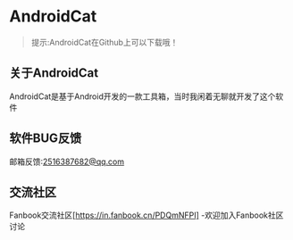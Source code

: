 # AndroidCat
> 提示:AndroidCat在Github上可以下载哦！

## 关于AndroidCat

AndroidCat是基于Android开发的一款工具箱，当时我闲着无聊就开发了这个软件

## 软件BUG反馈

邮箱反馈:2516387682@qq.com

## 交流社区

Fanbook交流社区[https://in.fanbook.cn/PDQmNFPI]
-欢迎加入Fanbook社区讨论

